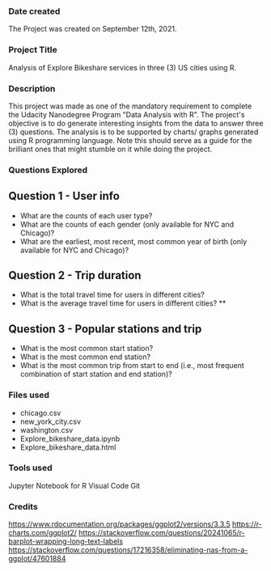 ### Date created
The Project was created on September 12th, 2021.

### Project Title
Analysis of Explore Bikeshare services in three (3) US cities using R.

### Description
This project was made as one of the mandatory requirement to complete the Udacity Nanodegree Program "Data Analysis with R". The project's objective is to do generate interesting insights from the data to answer three (3) questions. The analysis is to be supported by charts/ graphs generated using R programming language. 
Note this should serve as a guide for the brilliant ones that might stumble on it while doing the project.

### Questions Explored
## Question 1 - User info 
- What are the counts of each user type? 
- What are the counts of each gender (only available for NYC and Chicago)? 
- What are the earliest, most recent, most common year of birth (only available for NYC and Chicago)?

## Question 2 - Trip duration
- What is the total travel time for users in different cities? 
- What is the average travel time for users in different cities? **

## Question 3 - Popular stations and trip 
- What is the most common start station? 
- What is the most common end station? 
- What is the most common trip from start to end (i.e., most frequent combination of start station and end station)?

### Files used
- chicago.csv
- new_york_city.csv
- washington.csv
- Explore_bikeshare_data.ipynb
- Explore_bikeshare_data.html

### Tools used
Jupyter Notebook for R
Visual Code
Git

### Credits
https://www.rdocumentation.org/packages/ggplot2/versions/3.3.5
https://r-charts.com/ggplot2/
https://stackoverflow.com/questions/20241065/r-barplot-wrapping-long-text-labels
https://stackoverflow.com/questions/17216358/eliminating-nas-from-a-ggplot/47601884

